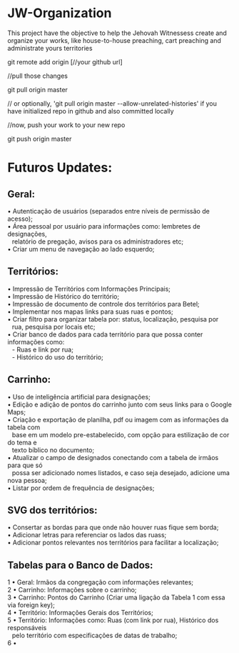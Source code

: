 # JW-Organization
This project have the objective to help the Jehovah Witnessess create and organize your works, like house-to-house preaching,
cart preaching and administrate yours territories

git remote add origin [//your github url]

//pull those changes

git pull origin master 

// or optionally, 'git pull origin master --allow-unrelated-histories' if you have initialized repo in github and also committed locally

//now, push your work to your new repo

git push origin master

<!-- # Problems to Solve: -->

# Futuros Updates:

<h2>Geral:</h2>
• Autenticação de usuários (separados entre níveis de permissão de acesso);<br>
• Área pessoal por usuário para informações como: lembretes de designações,<br>
⠀relatório de pregação, avisos para os administradores etc;<br>
• Criar um menu de navegação ao lado esquerdo;

<h2>Territórios:</h2>
• Impressão de Territórios com Informações Principais;<br>
• Impressão de Histórico do território;<br>
• Impressão de documento de controle dos territórios para Betel;<br>
• Implementar nos mapas links para suas ruas e pontos;<br>
• Criar filtro para organizar tabela por: status, localização, pesquisa por<br>
⠀rua, pesquisa por locais etc;<br>
• Criar banco de dados para cada território para que possa conter informações como:<br>
⠀- Ruas e link por rua;<br>
⠀- Histórico do uso do território;

<h2>Carrinho:</h2>
• Uso de inteligência artificial para designações;<br>
• Edição e adição de pontos do carrinho junto com seus links para o Google Maps;<br>
• Criação e exportação de planilha, pdf ou imagem com as informações da tabela com<br>
⠀base em um modelo pre-estabelecido, com opção para estilização de cor do tema e<br>
⠀texto bíblico no documento;<br>
• Atualizar o campo de designados conectando com a tabela de irmãos para que só<br>
⠀possa ser adicionado nomes listados, e caso seja desejado, adicione uma nova pessoa;<br>
• Listar por ordem de frequência de designações;

<h2>SVG dos territórios:</h2>
• Consertar as bordas para que onde não houver ruas fique sem borda;<br>
• Adicionar letras para referenciar os lados das ruass;<br>
• Adicionar pontos relevantes nos territórios para facilitar a localização;<br>

<h2>Tabelas para o Banco de Dados:</h2>
1 • Geral: Irmãos da congregação com informações relevantes;<br>
2 • Carrinho: Informações sobre o carrinho;<br>
3 • Carrinho: Pontos do Carrinho (Criar uma ligação da Tabela 1 com essa via foreign key);<br>
4 • Território: Informações Gerais dos Territórios;<br>
5 • Território: Informações como: Ruas (com link por rua), Histórico dos responsáveis<br>
⠀pelo território com especificações de datas de trabalho;<br>
6 • 
